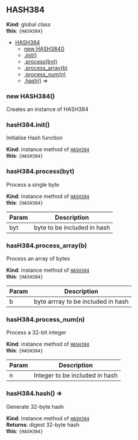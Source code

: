 <a name="HASH384"></a>

## HASH384
**Kind**: global class  
**this**: <code>{HASH384}</code>  

* [HASH384](#HASH384)
    * [new HASH384()](#new_HASH384_new)
    * [.init()](#HASH384+init)
    * [.process(byt)](#HASH384+process)
    * [.process_array(b)](#HASH384+process_array)
    * [.process_num(n)](#HASH384+process_num)
    * [.hash()](#HASH384+hash) ⇒

<a name="new_HASH384_new"></a>

### new HASH384()
Creates an instance of HASH384

<a name="HASH384+init"></a>

### hasH384.init()
Initialise Hash function

**Kind**: instance method of [<code>HASH384</code>](#HASH384)  
**this**: <code>{HASH384}</code>  
<a name="HASH384+process"></a>

### hasH384.process(byt)
Process a single byte

**Kind**: instance method of [<code>HASH384</code>](#HASH384)  
**this**: <code>{HASH384}</code>  

| Param | Description |
| --- | --- |
| byt | byte to be included in hash |

<a name="HASH384+process_array"></a>

### hasH384.process\_array(b)
Process an array of bytes

**Kind**: instance method of [<code>HASH384</code>](#HASH384)  
**this**: <code>{HASH384}</code>  

| Param | Description |
| --- | --- |
| b | byte arrray to be included in hash |

<a name="HASH384+process_num"></a>

### hasH384.process\_num(n)
Process a 32-bit integer

**Kind**: instance method of [<code>HASH384</code>](#HASH384)  
**this**: <code>{HASH384}</code>  

| Param | Description |
| --- | --- |
| n | Integer to be included in hash |

<a name="HASH384+hash"></a>

### hasH384.hash() ⇒
Generate 32-byte hash

**Kind**: instance method of [<code>HASH384</code>](#HASH384)  
**Returns**: digest 32-byte hash  
**this**: <code>{HASH384}</code>  
